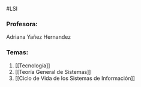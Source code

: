 #LSI

### Profesora:

Adriana Yañez Hernandez

### Temas:

1. [[Tecnología]]
2. [[Teoría General de Sistemas]]
3. [[Ciclo de Vida de los Sistemas de Información]]